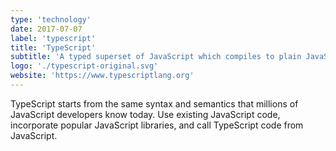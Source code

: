 ```yaml
---
type: 'technology'
date: 2017-07-07
label: 'typescript'
title: 'TypeScript'
subtitle: 'A typed superset of JavaScript which compiles to plain JavaScript'
logo: './typescript-original.svg'
website: 'https://www.typescriptlang.org'
---
```


TypeScript starts from the same syntax and semantics that millions of
JavaScript developers know today. Use existing JavaScript code, incorporate
popular JavaScript libraries, and call TypeScript code from JavaScript.
